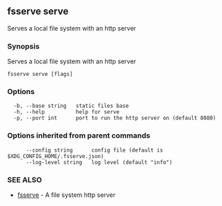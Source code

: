 ## fsserve serve

Serves a local file system with an http server

### Synopsis

Serves a local file system with an http server

```
fsserve serve [flags]
```

### Options

```
  -b, --base string   static files base
  -h, --help          help for serve
  -p, --port int      port to run the http server on (default 8080)
```

### Options inherited from parent commands

```
      --config string      config file (default is $XDG_CONFIG_HOME/.fsserve.json)
      --log-level string   log level (default "info")
```

### SEE ALSO

* [fsserve](fsserve.md)	 - A file system http server

